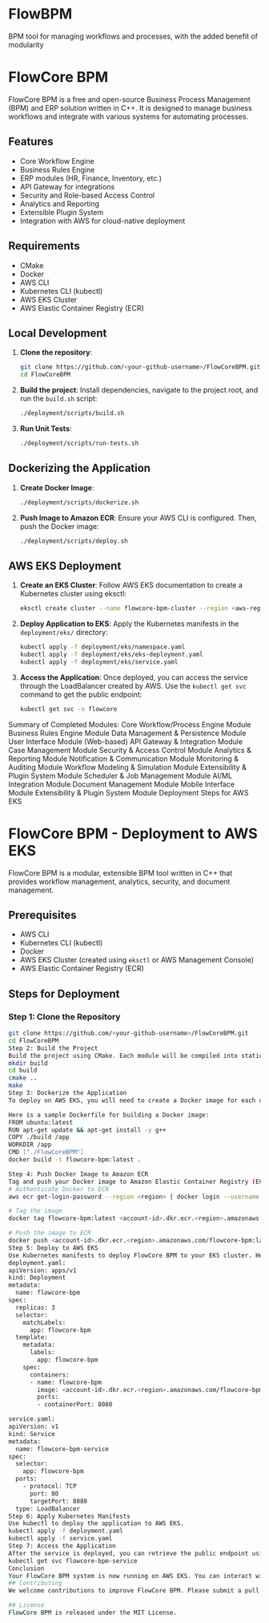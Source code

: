 # FlowBPM
BPM tool for managing workflows and processes, with the added benefit of modularity
# FlowCore BPM

FlowCore BPM is a free and open-source Business Process Management (BPM) and ERP solution written in C++. It is designed to manage business workflows and integrate with various systems for automating processes.

## Features
- Core Workflow Engine
- Business Rules Engine
- ERP modules (HR, Finance, Inventory, etc.)
- API Gateway for integrations
- Security and Role-based Access Control
- Analytics and Reporting
- Extensible Plugin System
- Integration with AWS for cloud-native deployment

## Requirements
- CMake
- Docker
- AWS CLI
- Kubernetes CLI (kubectl)
- AWS EKS Cluster
- AWS Elastic Container Registry (ECR)

## Local Development
1. **Clone the repository**:
    ```bash
    git clone https://github.com/<your-github-username>/FlowCoreBPM.git
    cd FlowCoreBPM
    ```

2. **Build the project**:
    Install dependencies, navigate to the project root, and run the `build.sh` script:
    ```bash
    ./deployment/scripts/build.sh
    ```

3. **Run Unit Tests**:
    ```bash
    ./deployment/scripts/run-tests.sh
    ```

## Dockerizing the Application
1. **Create Docker Image**:
    ```bash
    ./deployment/scripts/dockerize.sh
    ```

2. **Push Image to Amazon ECR**:
    Ensure your AWS CLI is configured. Then, push the Docker image:
    ```bash
    ./deployment/scripts/deploy.sh
    ```

## AWS EKS Deployment
1. **Create an EKS Cluster**:
    Follow AWS EKS documentation to create a Kubernetes cluster using eksctl:
    ```bash
    eksctl create cluster --name flowcore-bpm-cluster --region <aws-region>
    ```

2. **Deploy Application to EKS**:
    Apply the Kubernetes manifests in the `deployment/eks/` directory:
    ```bash
    kubectl apply -f deployment/eks/namespace.yaml
    kubectl apply -f deployment/eks/eks-deployment.yaml
    kubectl apply -f deployment/eks/service.yaml
    ```

3. **Access the Application**:
    Once deployed, you can access the service through the LoadBalancer created by AWS. Use the `kubectl get svc` command to get the public endpoint:
    ```bash
    kubectl get svc -n flowcore
    ```
Summary of Completed Modules:
Core Workflow/Process Engine Module
Business Rules Engine Module
Data Management & Persistence Module
User Interface Module (Web-based)
API Gateway & Integration Module
Case Management Module
Security & Access Control Module
Analytics & Reporting Module
Notification & Communication Module
Monitoring & Auditing Module
Workflow Modeling & Simulation Module
Extensibility & Plugin System Module
Scheduler & Job Management Module
AI/ML Integration Module
Document Management Module
Mobile Interface Module
Extensibility & Plugin System Module
Deployment Steps for AWS EKS
# FlowCore BPM - Deployment to AWS EKS

FlowCore BPM is a modular, extensible BPM tool written in C++ that provides workflow management, analytics, security, and document management.

## Prerequisites
- AWS CLI
- Kubernetes CLI (kubectl)
- Docker
- AWS EKS Cluster (created using `eksctl` or AWS Management Console)
- AWS Elastic Container Registry (ECR)

## Steps for Deployment

### Step 1: Clone the Repository

```bash
git clone https://github.com/<your-github-username>/FlowCoreBPM.git
cd FlowCoreBPM
Step 2: Build the Project
Build the project using CMake. Each module will be compiled into static libraries that will be packaged into Docker images.
mkdir build
cd build
cmake ..
make
Step 3: Dockerize the Application
To deploy on AWS EKS, you will need to create a Docker image for each component (API gateway, core engine, etc.).

Here is a sample Dockerfile for building a Docker image:
FROM ubuntu:latest
RUN apt-get update && apt-get install -y g++
COPY ./build /app
WORKDIR /app
CMD ["./FlowCoreBPM"]
docker build -t flowcore-bpm:latest .

Step 4: Push Docker Image to Amazon ECR
Tag and push your Docker image to Amazon Elastic Container Registry (ECR).
# Authenticate Docker to ECR
aws ecr get-login-password --region <region> | docker login --username AWS --password-stdin <account-id>.dkr.ecr.<region>.amazonaws.com

# Tag the image
docker tag flowcore-bpm:latest <account-id>.dkr.ecr.<region>.amazonaws.com/flowcore-bpm:latest

# Push the image to ECR
docker push <account-id>.dkr.ecr.<region>.amazonaws.com/flowcore-bpm:latest
Step 5: Deploy to AWS EKS
Use Kubernetes manifests to deploy FlowCore BPM to your EKS cluster. Here is a sample deployment file.
deployment.yaml:
apiVersion: apps/v1
kind: Deployment
metadata:
  name: flowcore-bpm
spec:
  replicas: 3
  selector:
    matchLabels:
      app: flowcore-bpm
  template:
    metadata:
      labels:
        app: flowcore-bpm
    spec:
      containers:
      - name: flowcore-bpm
        image: <account-id>.dkr.ecr.<region>.amazonaws.com/flowcore-bpm:latest
        ports:
        - containerPort: 8080

service.yaml:
apiVersion: v1
kind: Service
metadata:
  name: flowcore-bpm-service
spec:
  selector:
    app: flowcore-bpm
  ports:
    - protocol: TCP
      port: 80
      targetPort: 8080
  type: LoadBalancer
Step 6: Apply Kubernetes Manifests
Use kubectl to deploy the application to AWS EKS.
kubectl apply -f deployment.yaml
kubectl apply -f service.yaml
Step 7: Access the Application
After the service is deployed, you can retrieve the public endpoint using:
kubectl get svc flowcore-bpm-service
Conclusion
Your FlowCore BPM system is now running on AWS EKS. You can interact with the API, monitor the system, and extend it with plugins.
## Contributing
We welcome contributions to improve FlowCore BPM. Please submit a pull request or open an issue for any feature requests.

## License
FlowCore BPM is released under the MIT License.
